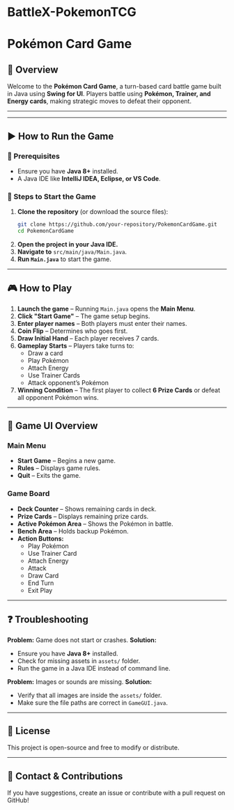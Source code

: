 # BattleX-PokemonTCG

# **Pokémon Card Game**  

## **📌 Overview**
Welcome to the **Pokémon Card Game**, a turn-based card battle game built in Java using **Swing for UI**. Players battle using **Pokémon, Trainer, and Energy cards**, making strategic moves to defeat their opponent.

---

---

## **▶️ How to Run the Game**

### **🔹 Prerequisites**
- Ensure you have **Java 8+** installed.
- A Java IDE like **IntelliJ IDEA, Eclipse, or VS Code**.

### **🔹 Steps to Start the Game**
1. **Clone the repository** (or download the source files):
   ```bash
   git clone https://github.com/your-repository/PokemonCardGame.git
   cd PokemonCardGame
   ```
2. **Open the project in your Java IDE.**
3. **Navigate to** `src/main/java/Main.java`.
4. **Run `Main.java`** to start the game.

---

## **🎮 How to Play**
1. **Launch the game** – Running `Main.java` opens the **Main Menu**.
2. **Click "Start Game"** – The game setup begins.
3. **Enter player names** – Both players must enter their names.
4. **Coin Flip** – Determines who goes first.
5. **Draw Initial Hand** – Each player receives 7 cards.
6. **Gameplay Starts** – Players take turns to:
   - Draw a card
   - Play Pokémon
   - Attach Energy
   - Use Trainer Cards
   - Attack opponent’s Pokémon
7. **Winning Condition** – The first player to collect **6 Prize Cards** or defeat all opponent Pokémon wins.

---

## **🎨 Game UI Overview**
### **Main Menu**
- **Start Game** – Begins a new game.
- **Rules** – Displays game rules.
- **Quit** – Exits the game.

### **Game Board**
- **Deck Counter** – Shows remaining cards in deck.
- **Prize Cards** – Displays remaining prize cards.
- **Active Pokémon Area** – Shows the Pokémon in battle.
- **Bench Area** – Holds backup Pokémon.
- **Action Buttons:**
  - Play Pokémon
  - Use Trainer Card
  - Attach Energy
  - Attack
  - Draw Card
  - End Turn
  - Exit Play

---

## **❓ Troubleshooting**
**Problem:** Game does not start or crashes.
**Solution:**
- Ensure you have **Java 8+** installed.
- Check for missing assets in `assets/` folder.
- Run the game in a Java IDE instead of command line.

**Problem:** Images or sounds are missing.
**Solution:**
- Verify that all images are inside the `assets/` folder.
- Make sure the file paths are correct in `GameGUI.java`.

---

## **📜 License**
This project is open-source and free to modify or distribute.

---

## **📧 Contact & Contributions**
If you have suggestions, create an issue or contribute with a pull request on GitHub!

